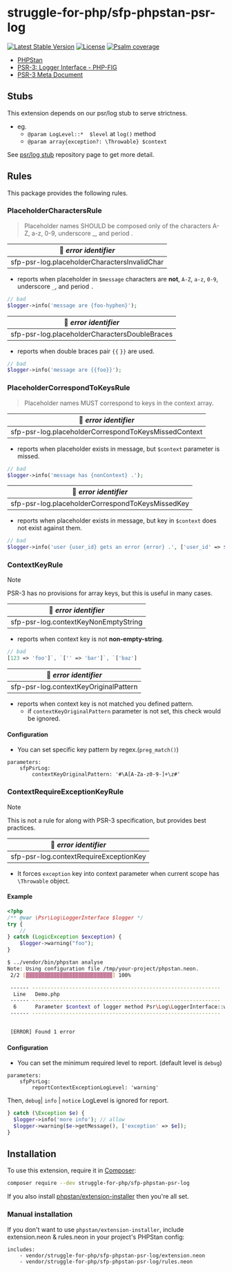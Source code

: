 # struggle-for-php/sfp-phpstan-psr-log

[![Latest Stable Version](https://poser.pugx.org/struggle-for-php/sfp-phpstan-psr-log/v/stable)](https://packagist.org/packages/struggle-for-php/sfp-phpstan-psr-log)
[![License](https://poser.pugx.org/struggle-for-php/sfp-phpstan-psr-log/license)](https://packagist.org/packages/struggle-for-php/sfp-phpstan-psr-log)
[![Psalm coverage](https://shepherd.dev/github/struggle-for-php/sfp-phpstan-psr-log/coverage.svg)](https://shepherd.dev/github/struggle-for-php/sfp-phpstan-psr-log)

* [PHPStan](https://phpstan.org/)
* [PSR-3: Logger Interface - PHP-FIG](https://www.php-fig.org/psr/psr-3/)
* [PSR-3 Meta Document](https://www.php-fig.org/psr/psr-3/meta/)

## Stubs

This extension depends on our psr/log stub to serve strictness.

* eg.
  * `@param LogLevel::*  $level` at `log()` method
  * `@param array{exception?: \Throwable} $context`

See [psr/log stub](https://github.com/struggle-for-php/sfp-stubs-psr-log) repository page to get more detail.

## Rules

This package provides the following rules.

### PlaceholderCharactersRule

> Placeholder names SHOULD be composed only of the characters A-Z, a-z, 0-9, underscore _, and period .

| :pushpin: _error identifier_ |
| --- |
| sfp-psr-log.placeholderCharactersInvalidChar |

* reports when placeholder in `$message` characters are **not**, `A-Z`, `a-z`, `0-9`, underscore `_`, and period `.`

```php
// bad
$logger->info('message are {foo-hyphen}');
```

| :pushpin: _error identifier_ |
| --- |
| sfp-psr-log.placeholderCharactersDoubleBraces |

* reports when double braces pair `{{` `}}` are used.

```php
// bad
$logger->info('message are {{foo}}');
```

### PlaceholderCorrespondToKeysRule

> Placeholder names MUST correspond to keys in the context array.

| :pushpin: _error identifier_ |
| --- |
| sfp-psr-log.placeholderCorrespondToKeysMissedContext |

* reports when placeholder exists in message, but `$context` parameter is missed.

```php
// bad
$logger->info('message has {nonContext} .');
```

| :pushpin: _error identifier_ |
| --- |
| sfp-psr-log.placeholderCorrespondToKeysMissedKey |

* reports when placeholder exists in message, but key in `$context` does not exist against them.

```php
// bad
$logger->info('user {user_id} gets an error {error} .', ['user_id' => $user_id]);
```

### ContextKeyRule

> [!NOTE]
> PSR-3 has no provisions for array keys, but this is useful in many cases.

| :pushpin: _error identifier_ |
| --- |
| sfp-psr-log.contextKeyNonEmptyString |

* reports when context key is not **non-empty-string**.

```php
// bad
[123 => 'foo']`, `['' => 'bar']`, `['baz']
```

| :pushpin: _error identifier_ |
| --- |
| sfp-psr-log.contextKeyOriginalPattern |

* reports when context key is not matched you defined pattern.
  * if `contextKeyOriginalPattern` parameter is not set, this check would be ignored.

#### Configuration

* You can set specific key pattern by regex.(`preg_match()`)

```neon
parameters:
    sfpPsrLog:
        contextKeyOriginalPattern: '#\A[A-Za-z0-9-]+\z#'
```

### ContextRequireExceptionKeyRule

> [!NOTE]
> This is not a rule for along with PSR-3 specification, but provides best practices.

| :pushpin: _error identifier_ |
| --- |
| sfp-psr-log.contextRequireExceptionKey |

* It forces `exception` key into context parameter when current scope has `\Throwable` object.

#### Example

```php
<?php
/** @var \Psr\Log\LoggerInterface $logger */
try {
    // 
} catch (LogicException $exception) {
    $logger->warning("foo");
}
```

```sh
$ ../vendor/bin/phpstan analyse
Note: Using configuration file /tmp/your-project/phpstan.neon.
 2/2 [▓▓▓▓▓▓▓▓▓▓▓▓▓▓▓▓▓▓▓▓▓▓▓▓▓▓▓▓] 100%

 ------ -------------------------------------------------------------
  Line   Demo.php
 ------ -------------------------------------------------------------
  6      Parameter $context of logger method Psr\Log\LoggerInterface::warning() requires \'exception\' key. Current scope has Throwable variable - $exception
 ------ -------------------------------------------------------------


 [ERROR] Found 1 error
```

#### Configuration

* You can set the minimum required level to report. (default level is `debug`)

```neon
parameters:
    sfpPsrLog:
        reportContextExceptionLogLevel: 'warning'
```

Then, `debug`| `info` | `notice` LogLevel  is ignored for report.

```php
} catch (\Exception $e) {
  $logger->info('more info'); // allow
  $logger->warning($e->getMessage(), ['exception' => $e]);
}
```

## Installation

To use this extension, require it in [Composer](https://getcomposer.org/):

```bash
composer require --dev struggle-for-php/sfp-phpstan-psr-log
```

If you also install [phpstan/extension-installer](https://github.com/phpstan/extension-installer) then you're all set.

### Manual installation

If you don't want to use `phpstan/extension-installer`, include extension.neon & rules.neon in your project's PHPStan config:

```neon
includes:
    - vendor/struggle-for-php/sfp-phpstan-psr-log/extension.neon
    - vendor/struggle-for-php/sfp-phpstan-psr-log/rules.neon
```
